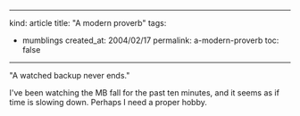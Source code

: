 -----
kind: article
title: "A modern proverb"
tags:
- mumblings
created_at: 2004/02/17
permalink: a-modern-proverb
toc: false
-----

<p>"A watched backup never ends."</p>
<p>I've been watching the MB fall for the past ten minutes, and it seems as if time is slowing down. Perhaps I need a proper hobby.</p>


